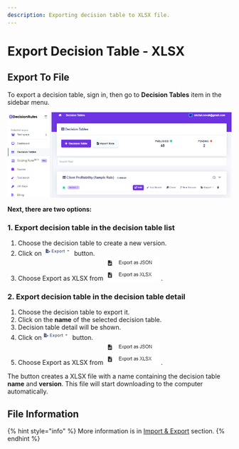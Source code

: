 ```yaml
---
description: Exporting decision table to XLSX file.
---
```


# Export Decision Table - XLSX

## Export To File

To export a decision table, sign in, then go to **Decision Tables** item in the sidebar menu.

![](../../.gitbook/assets/image%20%28121%29.png)

**Next, there are two options:**

### **1.** Export decision table in the decision table list

1. Choose the decision table to create a new version.
2. Click on ![](../../.gitbook/assets/export.png) button.
3. Choose Export as XLSX from ![](../../.gitbook/assets/export-options.png) .

### 2. Export decision table in the decision table detail

1. Choose the decision table to export it.
2. Click on the **name** of the selected decision table.
3. Decision table detail will be shown.
4. Click on![](../../.gitbook/assets/export.png) button.
5. Choose Export as XLSX from ![](../../.gitbook/assets/export-options.png) .

The button creates a XLSX file with a name containing the decision table **name** and **version**. This file will start downloading to the computer automatically.

## File Information

{% hint style="info" %}
More information is in [Import & Export](./) section.
{% endhint %}

